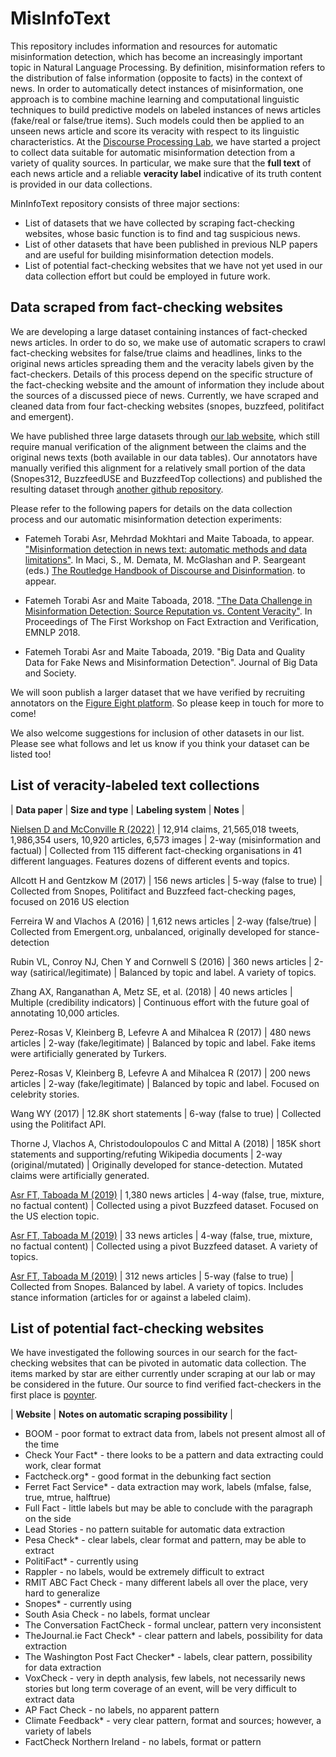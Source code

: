 # MisInfoText
This repository includes information and resources for automatic misinformation detection, which has become an increasingly important topic in Natural Language Processing. By definition, misinformation refers to the distribution of false information (opposite to facts) in the context of news. In order to automatically detect instances of misinformation, one approach is to combine machine learning and computational linguistic techniques to build predictive models on labeled instances of news articles (fake/real or false/true items). Such models could then be applied to an unseen news article and score its veracity with respect to its linguistic characteristics. At the [Discourse Processing Lab](http://www.sfu.ca/discourse-lab/software_and_data/demo.html), we have started a project to collect data suitable for automatic misinformation detection from a variety of quality sources. In particular, we make sure that the **full text** of each news article and a reliable **veracity label** indicative of its truth content is provided in our data collections.

MinInfoText repository consists of three major sections:
* List of datasets that we have collected by scraping fact-checking websites, whose basic function is to find and tag suspicious news.
* List of other datasets that have been published in previous NLP papers and are useful for building misinformation detection models.
* List of potential fact-checking websites that we have not yet used in our data collection effort but could be employed in future work.


## Data scraped from fact-checking websites

We are developing a large dataset containing instances of fact-checked news articles. In order to do so, we make use of automatic scrapers to crawl fact-checking websites for false/true claims and headlines, links to the original news articles spreading them and the veracity labels given by the fact-checkers. Details of this process depend on the specific structure of the fact-checking website and the amount of information they include about the sources of a discussed piece of news. Currently, we have scraped and cleaned data from four fact-checking websites (snopes, buzzfeed, politifact and emergent).

We have published three large datasets through [our lab website](http://fakenews.research.sfu.ca/), which still require manual verification of the alignment between the claims and the original news texts (both available in our data tables). Our annotators have manually verified this alignment for a relatively small portion of the data (Snopes312, BuzzfeedUSE and BuzzfeedTop collections) and published the resulting dataset through [another github repository](https://github.com/sfu-discourse-lab/Misinformation_detection).

Please refer to the following papers for details on the data collection process and our automatic misinformation detection experiments:


* Fatemeh Torabi Asr, Mehrdad Mokhtari and Maite Taboada, to appear. ["Misinformation detection in news text: automatic methods and data limitations"](https://www.sfu.ca/~mtaboada/docs/publications/Asr_Mokhtari_Taboada.pdf). In Maci, S., M. Demata, M. McGlashan and P. Seargeant (eds.) [The Routledge Handbook of Discourse and Disinformation](https://www.routledge.com/The-Routledge-Handbook-of-Discourse-and-Disinformation/Maci-Demata-McGlashan-Seargeant/p/book/9781032124254). to appear.

* Fatemeh Torabi Asr and Maite Taboada, 2018. ["The Data Challenge in Misinformation Detection: Source Reputation vs. Content Veracity"](http://aclweb.org/anthology/W18-5502). In Proceedings of The First Workshop on Fact Extraction and Verification, EMNLP 2018.

* Fatemeh Torabi Asr and Maite Taboada, 2019. "Big Data and Quality Data for Fake News and Misinformation Detection". Journal of Big Data and Society.

We will soon publish a larger dataset that we have verified by recruiting annotators on the [Figure Eight platform](https://www.figure-eight.com/). So please keep in touch for more to come!

We also welcome suggestions for inclusion of other datasets in our list. Please see what follows and let us know if you think your dataset can be listed too!



## List of veracity-labeled text collections

| __Data paper__ | __Size and type__ | __Labeling system__ | __Notes__ |

[Nielsen D and McConville R (2022)](https://mumin-dataset.github.io/) | 12,914 claims, 21,565,018 tweets, 1,986,354 users, 10,920 articles, 6,573 images | 2-way (misinformation and factual) | Collected from 115 different fact-checking organisations in 41 different languages. Features dozens of different events and topics.

Allcott H and Gentzkow M (2017) | 156 news articles | 5-way (false to true) | Collected from Snopes, Politifact and Buzzfeed fact-checking pages, focused on 2016 US election

Ferreira W and Vlachos A (2016) | 1,612 news articles | 2-way (false/true) | Collected from Emergent.org, unbalanced, originally developed for stance-detection

Rubin VL, Conroy NJ, Chen Y and Cornwell S (2016) | 360 news articles | 2-way (satirical/legitimate) | Balanced by topic and label. A variety of topics.

Zhang  AX,  Ranganathan  A,  Metz  SE,  et al. (2018) | 40 news articles | Multiple (credibility indicators) | Continuous effort with the future goal of annotating 10,000 articles.

Perez-Rosas   V,   Kleinberg   B,   Lefevre   A   and   Mihalcea   R (2017) | 480 news articles | 2-way (fake/legitimate) | Balanced by topic and label. Fake items were artificially generated by Turkers.

Perez-Rosas   V,   Kleinberg   B,   Lefevre   A   and   Mihalcea   R (2017) | 200 news articles | 2-way (fake/legitimate) | Balanced by topic and label. Focused on celebrity stories.

Wang WY (2017)  | 12.8K short statements | 6-way (false to true) | Collected using the Politifact API.

Thorne   J,   Vlachos   A,   Christodoulopoulos   C   and   Mittal   A (2018)  | 185K short statements and supporting/refuting Wikipedia documents | 2-way (original/mutated) | Originally developed for stance-detection. Mutated claims were artificially generated.

[Asr FT, Taboada M (2019)](https://github.com/sfu-discourse-lab/Misinformation_detection/blob/master/buzzfeed-v02-originalLabels.txt.zip) | 1,380 news articles | 4-way (false, true, mixture, no factual content) | Collected using a pivot Buzzfeed dataset. Focused on the US election topic.

[Asr FT, Taboada M (2019)](https://github.com/sfu-discourse-lab/Misinformation_detection/blob/master/buzzfeed-top.csv.zip) | 33 news articles | 4-way (false, true, mixture, no factual content) | Collected using a pivot Buzzfeed dataset. A variety of topics.

[Asr FT, Taboada M (2019)](https://github.com/sfu-discourse-lab/Misinformation_detection/blob/master/snopes_checked_v02.csv.zip) | 312 news articles | 5-way (false to true) | Collected from Snopes. Balanced by label. A variety of topics. Includes stance information (articles for or against a labeled claim).


## List of potential fact-checking websites

We have investigated the following sources in our search for the fact-checking websites that can be pivoted in automatic data collection. The items marked by star are either currently under scraping at our lab or may be considered in the future. Our source to find verified fact-checkers in the first place is [poynter](https://ifcncodeofprinciples.poynter.org/signatories).

| __Website__ | __Notes on automatic scraping possibility__ |

* BOOM - poor format to extract data from, labels not present almost all of the time
* Check Your Fact* - there looks to be a pattern and data extracting could work, clear format
* Factcheck.org* - good format in the debunking fact section
* Ferret Fact Service* - data extraction may work, labels (mfalse, false, true, mtrue, halftrue)
* Full Fact - little labels but may be able to conclude with the paragraph on the side
* Lead Stories - no pattern suitable for automatic data extraction
* Pesa Check* - clear labels, clear format and pattern, may be able to extract
* PolitiFact* - currently using
* Rappler - no labels, would be extremely difficult to extract
* RMIT ABC Fact Check - many different labels all over the place, very hard to generalize
* Snopes* - currently using
* South Asia Check - no labels, format unclear
* The Conversation FactCheck - formal unclear, pattern very inconsistent
* TheJournal.ie Fact Check* - clear pattern and labels, possibility for data extraction
* The Washington Post Fact Checker* - labels, clear pattern, possibility for data extraction
* VoxCheck - very in depth analysis, few labels, not necessarily news stories but long term coverage of an event, will be very difficult to extract data
* AP Fact Check - no labels, no apparent pattern
* Climate Feedback* - very clear pattern, format and sources; however, a variety of labels
* FactCheck Northern Ireland - no labels, format or pattern



